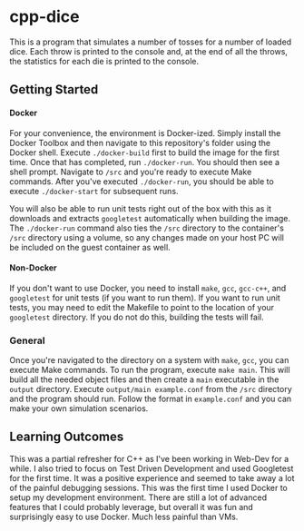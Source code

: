 # cpp-dice

This is a program that simulates a number of tosses for a number of loaded dice. Each throw is printed to the console and, at the end of all the throws, the statistics for each die is printed to the console.

## Getting Started

#### Docker

For your convenience, the environment is Docker-ized. Simply install the Docker Toolbox and then navigate to this repository's folder using the Docker shell. Execute `./docker-build` first to build the image for the first time. Once that has completed, run `./docker-run`. You should then see a shell prompt. Navigate to `/src` and you're ready to execute Make commands. After you've executed `./docker-run`, you should be able to execute `./docker-start` for subsequent runs.

You will also be able to run unit tests right out of the box with this as it downloads and extracts `googletest` automatically when building the image. The `./docker-run` command also ties the `/src` directory to the container's `/src` directory using a volume, so any changes made on your host PC will be included on the guest container as well.

#### Non-Docker

If you don't want to use Docker, you need to install `make`, `gcc`, `gcc-c++`, and `googletest` for unit tests (if you want to run them). If you want to run unit tests, you may need to edit the Makefile to point to the location of your `googletest` directory. If you do not do this, building the tests will fail.

### General

Once you're navigated to the directory on a system with `make`, `gcc`, you can execute Make commands. To run the program, execute `make main`. This will build all the needed object files and then create a `main` executable in the `output` directory. Execute `output/main example.conf` from the `/src` directory and the program should run. Follow the format in `example.conf` and you can make your own simulation scenarios.

## Learning Outcomes

This was a partial refresher for C++ as I've been working in Web-Dev for a while. I also tried to focus on Test Driven Development and used Googletest for the first time. It was a positive experience and seemed to take away a lot of the painful debugging sessions. This was the first time I used Docker to setup my development environment. There are still a lot of advanced features that I could probably leverage, but overall it was fun and surprisingly easy to use Docker. Much less painful than VMs.
